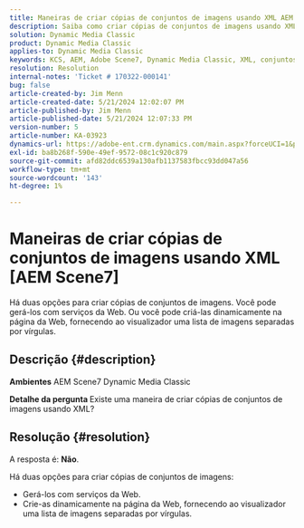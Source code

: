 ```yaml
---
title: Maneiras de criar cópias de conjuntos de imagens usando XML AEM Scene7
description: Saiba como criar cópias de conjuntos de imagens usando XML.
solution: Dynamic Media Classic
product: Dynamic Media Classic
applies-to: Dynamic Media Classic
keywords: KCS, AEM, Adobe Scene7, Dynamic Media Classic, XML, conjuntos de imagens, cópias, Adobe Experience Manager, como
resolution: Resolution
internal-notes: 'Ticket # 170322-000141'
bug: false
article-created-by: Jim Menn
article-created-date: 5/21/2024 12:02:07 PM
article-published-by: Jim Menn
article-published-date: 5/21/2024 12:07:33 PM
version-number: 5
article-number: KA-03923
dynamics-url: https://adobe-ent.crm.dynamics.com/main.aspx?forceUCI=1&pagetype=entityrecord&etn=knowledgearticle&id=e60143ec-6917-ef11-9f8a-6045bd006268
exl-id: ba8b268f-590e-49ef-9572-08c1c920c879
source-git-commit: afd82ddc6539a130afb1137583fbcc93dd047a56
workflow-type: tm+mt
source-wordcount: '143'
ht-degree: 1%

---
```


# Maneiras de criar cópias de conjuntos de imagens usando XML [AEM Scene7]


Há duas opções para criar cópias de conjuntos de imagens. Você pode gerá-los com serviços da Web. Ou você pode criá-las dinamicamente na página da Web, fornecendo ao visualizador uma lista de imagens separadas por vírgulas.

## Descrição {#description}


<b>Ambientes</b>
AEM Scene7 Dynamic Media Classic

<b>Detalhe da pergunta </b>
Existe uma maneira de criar cópias de conjuntos de imagens usando XML?


## Resolução {#resolution}


A resposta é: <b>Não</b>.

Há duas opções para criar cópias de conjuntos de imagens:

- Gerá-los com serviços da Web.
- Crie-as dinamicamente na página da Web, fornecendo ao visualizador uma lista de imagens separadas por vírgulas.

